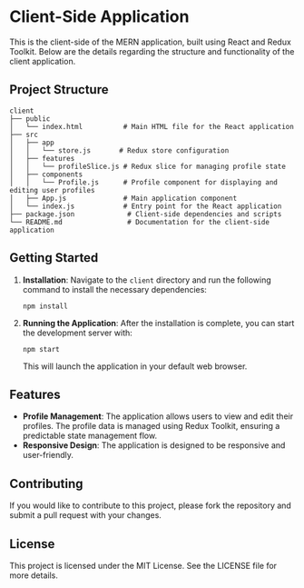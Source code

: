 # Client-Side Application

This is the client-side of the MERN application, built using React and Redux Toolkit. Below are the details regarding the structure and functionality of the client application.

## Project Structure

```
client
├── public
│   └── index.html          # Main HTML file for the React application
├── src
│   ├── app
│   │   └── store.js       # Redux store configuration
│   ├── features
│   │   └── profileSlice.js # Redux slice for managing profile state
│   ├── components
│   │   └── Profile.js      # Profile component for displaying and editing user profiles
│   ├── App.js              # Main application component
│   └── index.js            # Entry point for the React application
├── package.json             # Client-side dependencies and scripts
└── README.md                # Documentation for the client-side application
```

## Getting Started

1. **Installation**: Navigate to the `client` directory and run the following command to install the necessary dependencies:

   ```
   npm install
   ```

2. **Running the Application**: After the installation is complete, you can start the development server with:

   ```
   npm start
   ```

   This will launch the application in your default web browser.

## Features

- **Profile Management**: The application allows users to view and edit their profiles. The profile data is managed using Redux Toolkit, ensuring a predictable state management flow.
- **Responsive Design**: The application is designed to be responsive and user-friendly.

## Contributing

If you would like to contribute to this project, please fork the repository and submit a pull request with your changes.

## License

This project is licensed under the MIT License. See the LICENSE file for more details.